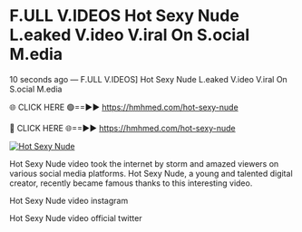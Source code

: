 # F.ULL V.IDEOS Hot Sexy Nude L.eaked V.ideo V.iral On S.ocial M.edia

10 seconds ago — F.ULL V.IDEOS] Hot Sexy Nude L.eaked V.ideo V.iral On S.ocial M.edia

🌐 CLICK HERE 🟢==►► https://hmhmed.com/hot-sexy-nude

🔴 CLICK HERE 🌐==►► https://hmhmed.com/hot-sexy-nude

[![Hot Sexy Nude](https://i.imgur.com/dJHk4Zq.gif)](https://hmhmed.com/hot-sexy-nude)

Hot Sexy Nude video took the internet by storm and amazed viewers on various social media platforms. Hot Sexy Nude, a young and talented digital creator, recently became famous thanks to this interesting video.

Hot Sexy Nude video instagram

Hot Sexy Nude video official twitter